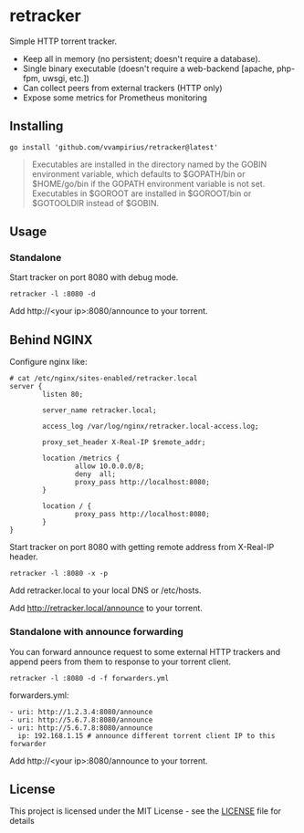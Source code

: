 # retracker

Simple HTTP torrent tracker.

* Keep all in memory (no persistent; doesn't require a database).
* Single binary executable (doesn't require a web-backend [apache, php-fpm, uwsgi, etc.])
* Can collect peers from external trackers (HTTP only)
* Expose some metrics for Prometheus monitoring

## Installing

```
go install 'github.com/vvampirius/retracker@latest'
```
> Executables are installed in the directory named by the GOBIN environment variable, which defaults to $GOPATH/bin or $HOME/go/bin if the GOPATH environment variable is not set. Executables in $GOROOT are installed in $GOROOT/bin or $GOTOOLDIR instead of $GOBIN.

## Usage
### Standalone

Start tracker on port 8080 with debug mode.
```
retracker -l :8080 -d
```
Add http://\<your ip>:8080/announce to your torrent.

## Behind NGINX
Configure nginx like:
```
# cat /etc/nginx/sites-enabled/retracker.local
server {
        listen 80;

        server_name retracker.local;

        access_log /var/log/nginx/retracker.local-access.log;

        proxy_set_header X-Real-IP $remote_addr;

        location /metrics {
                allow 10.0.0.0/8;
                deny  all;
                proxy_pass http://localhost:8080;
        }

        location / {
                proxy_pass http://localhost:8080;
        }
}
```

Start tracker on port 8080 with getting remote address from X-Real-IP header.
```
retracker -l :8080 -x -p
```

Add retracker.local to your local DNS or /etc/hosts.

Add http://retracker.local/announce to your torrent.

### Standalone with announce forwarding

You can forward announce request to some external HTTP trackers and append peers from them to response to your torrent client.
```
retracker -l :8080 -d -f forwarders.yml
```
forwarders.yml:
```
- uri: http://1.2.3.4:8080/announce
- uri: http://5.6.7.8:8080/announce
- uri: http://5.6.7.8:8080/announce
  ip: 192.168.1.15 # announce different torrent client IP to this forwarder
```
Add http://\<your ip>:8080/announce to your torrent.

## License

This project is licensed under the MIT License - see the [LICENSE](LICENSE) file for details
